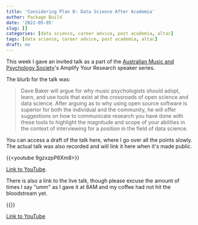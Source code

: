 ```yaml
---
title: 'Considering Plan D: Data Science After Academia'
author: Package Build
date: '2022-05-05'
slug: []
categories: [data science, career advice, post academia, altac]
tags: [data science, career advice, post academia, altac]
draft: no
---
```


This week I gave an invited talk as a part of the [Australian Music and Psychology Society]()'s Amplify Your Research speaker series.

The blurb for the talk was:

> Dave Baker will argue for why music psychologists should adopt, learn, and use tools that exist at the crossroads of open science and data science. After arguing as to why using open source software is superior for both the individual and the community, he will offer suggestions on how to communicate research you have done with these tools to highlight the magnitude and scope of your abilities in the context of interviewing for a position in the field of data science.

You can access a draft of the talk here, where I go over all the points slowly. 
The actual talk was also recorded and will link it here when it's made public. 

{{<youtube 9gzxzpP6Xm8>}}

[Link to YouTube](https://youtu.be/9gzxzpP6Xm8).


There is also a link to the live talk, though please excuse the amount of times I say "umm" as I gave it at 8AM and my coffee had not hit the bloodstream yet. 

{{<youtube mlG6zm-YZIw>}}

[Link to YouTube](https://www.youtube.com/watch?v=mlG6zm-YZIw)
